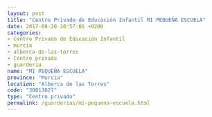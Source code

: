 ```yaml
---
layout: post
title: "Centro Privado de Educación Infantil MI PEQUEÑA ESCUELA"
date: 2017-09-20 20:57:05 +0200
categories:
- Centro Privado de Educación Infantil
- murcia
- alberca-de-las-torres
- Centro privado
- guarderia
name: "MI PEQUEÑA ESCUELA"
province: "Murcia"
location: "Alberca de las Torres"
code: "30013827"
type: "Centro privado"
permalink: /guarderias/mi-pequena-escuela.html
---
```

